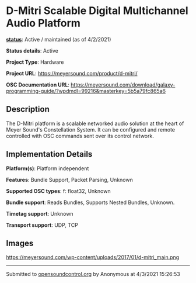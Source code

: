 # D-Mitri Scalable Digital Multichannel Audio Platform

**[status](../implementation-status.html)**: Active / maintained (as of 4/2/2021)

**Status details**: 
Active

**Project Type**: Hardware

**Project URL**: <https://meyersound.com/product/d-mitri/>

**OSC Documentation URL**: <https://meyersound.com/download/galaxy-programming-guide/?wpdmdl=99216&masterkey=5b5a79fc865a6>

## Description

The D-Mitri platform is a scalable networked audio solution at the heart of Meyer Sound's Constellation System.  It can be configured and remote controlled with OSC commands sent over its control network.

## Implementation Details

**Platform(s)**: Platform independent

**Features**: Bundle Support, Packet Parsing, Unknown

**Supported OSC types**: f: float32, Unknown

**Bundle support**: Reads Bundles, Supports Nested Bundles, Unknown.

**Timetag support**: Unknown

**Transport support**: UDP, TCP

## Images 

<https://meyersound.com/wp-content/uploads/2017/01/d-mitri_main.png>

---
Submitted to [opensoundcontrol.org](https://opensoundcontrol.org) by Anonymous at 4/3/2021 15:26:53
